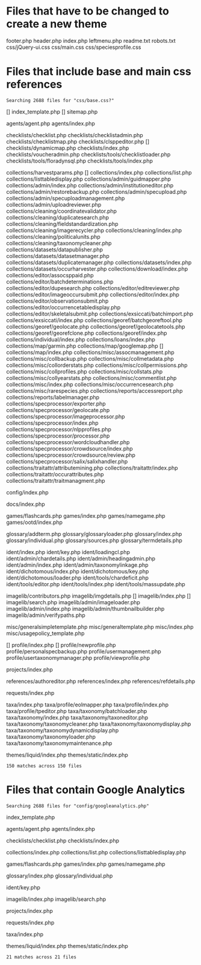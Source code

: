 # Files that have to be changed to create a new theme

footer.php
header.php
index.php
leftmenu.php
readme.txt
robots.txt
css/jQuery-ui.css
css/main.css
css/speciesprofile.css

# Files that include base and main css references

`Searching 2688 files for "css/base.css?"`

[] index_template.php
[] sitemap.php

agents/agent.php
agents/index.php

checklists/checklist.php
checklists/checklistadmin.php
checklists/checklistmap.php
checklists/clsppeditor.php
[] checklists/dynamicmap.php
checklists/index.php
checklists/voucheradmin.php
checklists/tools/checklistloader.php
checklists/tools/floradynsql.php
checklists/tools/index.php

collections/harvestparams.php
[] collections/index.php
collections/list.php
collections/listtabledisplay.php
collections/admin/guidmapper.php
collections/admin/index.php
collections/admin/institutioneditor.php
collections/admin/restorebackup.php
collections/admin/specupload.php
collections/admin/specuploadmanagement.php
collections/admin/uploadreviewer.php
collections/cleaning/coordinatevalidator.php
collections/cleaning/duplicatesearch.php
collections/cleaning/fieldstandardization.php
collections/cleaning/imagerecycler.php
collections/cleaning/index.php
collections/cleaning/politicalunits.php
collections/cleaning/taxonomycleaner.php
collections/datasets/datapublisher.php
collections/datasets/datasetmanager.php
collections/datasets/duplicatemanager.php
collections/datasets/index.php
collections/datasets/occurharvester.php
collections/download/index.php
collections/editor/assocsppaid.php
collections/editor/batchdeterminations.php
collections/editor/dupesearch.php
collections/editor/editreviewer.php
collections/editor/imageoccursubmit.php
collections/editor/index.php
collections/editor/observationsubmit.php
collections/editor/occurrencetabledisplay.php
collections/editor/skeletalsubmit.php
collections/exsiccati/batchimport.php
collections/exsiccati/index.php
collections/georef/batchgeoreftool.php
collections/georef/geolocate.php
collections/georef/geolocatetools.php
collections/georef/georefclone.php
collections/georef/index.php
collections/individual/index.php
collections/loans/index.php
collections/map/garmin.php
collections/map/googlemap.php
[] collections/map/index.php
collections/misc/assocmanagement.php
collections/misc/collbackup.php
collections/misc/collmetadata.php
collections/misc/collorderstats.php
collections/misc/collpermissions.php
collections/misc/collprofiles.php
collections/misc/collstats.php
collections/misc/collyearstats.php
collections/misc/commentlist.php
collections/misc/index.php
collections/misc/occurrencesearch.php
collections/misc/rarespecies.php
collections/reports/accessreport.php
collections/reports/labelmanager.php
collections/specprocessor/exporter.php
collections/specprocessor/geolocate.php
collections/specprocessor/imageprocessor.php
collections/specprocessor/index.php
collections/specprocessor/nlpprofiles.php
collections/specprocessor/processor.php
collections/specprocessor/wordcloudhandler.php
collections/specprocessor/crowdsource/index.php
collections/specprocessor/crowdsource/review.php
collections/specprocessor/salix/salixhandler.php
collections/traitattr/attributemining.php
collections/traitattr/index.php
collections/traitattr/occurattributes.php
collections/traitattr/traitmanagment.php

config/index.php

docs/index.php

games/flashcards.php
games/index.php
games/namegame.php
games/ootd/index.php

glossary/addterm.php
glossary/glossaryloader.php
glossary/index.php
glossary/individual.php
glossary/sources.php
glossary/termdetails.php

ident/index.php
ident/key.php
ident/loadingcl.php
ident/admin/chardetails.php
ident/admin/headingadmin.php
ident/admin/index.php
ident/admin/taxonomylinkage.php
ident/dichotomous/index.php
ident/dichotomous/key.php
ident/dichotomous/loader.php
ident/tools/chardeficit.php
ident/tools/editor.php
ident/tools/index.php
ident/tools/massupdate.php

imagelib/contributors.php
imagelib/imgdetails.php
[] imagelib/index.php
[] imagelib/search.php
imagelib/admin/imageloader.php
imagelib/admin/index.php
imagelib/admin/thumbnailbuilder.php
imagelib/admin/verifypaths.php

misc/generalsimpletemplate.php
misc/generaltemplate.php
misc/index.php
misc/usagepolicy_template.php

[] profile/index.php
[] profile/newprofile.php
profile/personalspecbackup.php
profile/usermanagement.php
profile/usertaxonomymanager.php
profile/viewprofile.php

projects/index.php

references/authoreditor.php
references/index.php
references/refdetails.php

requests/index.php

taxa/index.php
taxa/profile/eolmapper.php
taxa/profile/index.php
taxa/profile/tpeditor.php
taxa/taxonomy/batchloader.php
taxa/taxonomy/index.php
taxa/taxonomy/taxoneditor.php
taxa/taxonomy/taxonomycleaner.php
taxa/taxonomy/taxonomydisplay.php
taxa/taxonomy/taxonomydynamicdisplay.php
taxa/taxonomy/taxonomyloader.php
taxa/taxonomy/taxonomymaintenance.php

themes/liquid/index.php
themes/static/index.php

`150 matches across 150 files`

# Files that contain Google Analytics

`Searching 2688 files for "config/googleanalytics.php"`

index_template.php

agents/agent.php
agents/index.php

checklists/checklist.php
checklists/index.php

collections/index.php
collections/list.php
collections/listtabledisplay.php

games/flashcards.php
games/index.php
games/namegame.php

glossary/index.php
glossary/individual.php

ident/key.php

imagelib/index.php
imagelib/search.php

projects/index.php

requests/index.php

taxa/index.php

themes/liquid/index.php
themes/static/index.php

`21 matches across 21 files`

